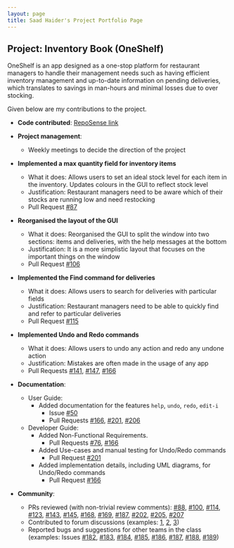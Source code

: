 ```yaml
---
layout: page
title: Saad Haider's Project Portfolio Page
---
```


## Project: Inventory Book (OneShelf)

OneShelf is an app designed as a one-stop platform for restaurant managers to handle their management needs such as having efficient inventory management 
and up-to-date information on pending deliveries, which translates to savings in man-hours and minimal losses due to over stocking.

Given below are my contributions to the project.

* **Code contributed**: [RepoSense link](https://nus-cs2103-ay2021s1.github.io/tp-dashboard/#search=T12-1&sort=groupTitle&sortWithin=title&since=2020-08-14&timeframe=commit&mergegroup=&groupSelect=groupByRepos&breakdown=false&tabOpen=true&tabType=authorship&tabAuthor=halcon-blanco&tabRepo=AY2021S1-CS2103T-T12-1%2Ftp%5Bmaster%5D&authorshipIsMergeGroup=false&authorshipFileTypes=)

* **Project management**:
  * Weekly meetings to decide the direction of the project

* **Implemented a max quantity field for inventory items**
  * What it does: Allows users to set an ideal stock level for each item in the inventory. Updates colours in the GUI to reflect stock level
  * Justification: Restaurant managers need to be aware which of their stocks are running low and need restocking
  * Pull Request [#87](https://github.com/AY2021S1-CS2103T-T12-1/tp/pull/87)
  
* **Reorganised the layout of the GUI**
  * What it does: Reorganised the GUI to split the window into two sections: items and deliveries, with the help messages at the bottom
  * Justification: It is a more simplistic layout that focuses on the important things on the window
  * Pull Request [#106](https://github.com/AY2021S1-CS2103T-T12-1/tp/pull/106)

* **Implemented the Find command for deliveries**
  * What it does: Allows users to search for deliveries with particular fields
  * Justification: Restaurant managers need to be able to quickly find and refer to particular deliveries
  * Pull Request [#115](https://github.com/AY2021S1-CS2103T-T12-1/tp/pull/115)
  
* **Implemented Undo and Redo commands**
  * What it does: Allows users to undo any action and redo any undone action
  * Justification: Mistakes are often made in the usage of any app
  * Pull Requests [#141](https://github.com/AY2021S1-CS2103T-T12-1/tp/pull/141), [#147](https://github.com/AY2021S1-CS2103T-T12-1/tp/pull/147),
    [#166](https://github.com/AY2021S1-CS2103T-T12-1/tp/pull/166)
  
* **Documentation**:
  * User Guide:
    * Added documentation for the features `help`, `undo`, `redo`, `edit-i`
        * Issue [\#50](https://github.com/AY2021S1-CS2103T-T12-1/tp/issues/50)
        * Pull Requests [#166](https://github.com/AY2021S1-CS2103T-T12-1/tp/pull/166), [#201](https://github.com/AY2021S1-CS2103T-T12-1/tp/pull/201), 
          [#206](https://github.com/AY2021S1-CS2103T-T12-1/tp/pull/206)
  * Developer Guide:
    * Added Non-Functional Requirements.
        * Pull Requests [#76](https://github.com/AY2021S1-CS2103T-T12-1/tp/pull/76), [#166](https://github.com/AY2021S1-CS2103T-T12-1/tp/pull/166)
    * Added Use-cases and manual testing for Undo/Redo commands
        * Pull Request [#201](https://github.com/AY2021S1-CS2103T-T12-1/tp/pull/201)
    * Added implementation details, including UML diagrams, for Undo/Redo commands
        * Pull Request [#166](https://github.com/AY2021S1-CS2103T-T12-1/tp/pull/166)

* **Community**:
  * PRs reviewed (with non-trivial review comments):
      [#88](https://github.com/AY2021S1-CS2103T-T12-1/tp/pull/88),
      [#100](https://github.com/AY2021S1-CS2103T-T12-1/tp/pull/100),
      [#114](https://github.com/AY2021S1-CS2103T-T12-1/tp/pull/114),
      [#123](https://github.com/AY2021S1-CS2103T-T12-1/tp/pull/123),
      [#143](https://github.com/AY2021S1-CS2103T-T12-1/tp/pull/143),
      [#145](https://github.com/AY2021S1-CS2103T-T12-1/tp/pull/145),
      [#168](https://github.com/AY2021S1-CS2103T-T12-1/tp/pull/168),
      [#169](https://github.com/AY2021S1-CS2103T-T12-1/tp/pull/169), 
      [#187](https://github.com/AY2021S1-CS2103T-T12-1/tp/pull/187),
      [#202](https://github.com/AY2021S1-CS2103T-T12-1/tp/pull/202),
      [#205](https://github.com/AY2021S1-CS2103T-T12-1/tp/pull/205),
      [#207](https://github.com/AY2021S1-CS2103T-T12-1/tp/pull/207)
  * Contributed to forum discussions (examples: [1](https://github.com/nus-cs2103-AY2021S1/forum/issues/35), [2](https://github.com/nus-cs2103-AY2021S1/forum/issues/31), [3](https://github.com/nus-cs2103-AY2021S1/forum/issues/118))
  * Reported bugs and suggestions for other teams in the class (examples:
      Issues [#182](https://github.com/AY2021S1-CS2103T-T17-3/tp/issues/182),
      [#183](https://github.com/AY2021S1-CS2103T-T17-3/tp/issues/183),
      [#184](https://github.com/AY2021S1-CS2103T-T17-3/tp/issues/184),
      [#185](https://github.com/AY2021S1-CS2103T-T17-3/tp/issues/185),
      [#186](https://github.com/AY2021S1-CS2103T-T17-3/tp/issues/186),
      [#187](https://github.com/AY2021S1-CS2103T-T17-3/tp/issues/187),
      [#188](https://github.com/AY2021S1-CS2103T-T17-3/tp/issues/188),
      [#189](https://github.com/AY2021S1-CS2103T-T17-3/tp/issues/189))
      